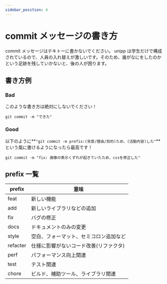 ```yaml
---
sidebar_position: 4
---
```


# commit メッセージの書き方

commit メッセージはテキトーに書かないでください。
unipp は学生だけで構成されているので、人員の入れ替えが激しいです。そのため、誰がなにをしたのかという足跡を残していかないと、後の人が困ります。
<br/>

## 書き方例

### Bad

このような書き方は絶対にしないでください！

```
git commit -m "できた"
```

### Good

以下のように**`"git commit -m prefix:(背景/理由/目的)ため、(活動内容)した"`**という風に書けるようになったら最高です！

```
git commit -m "fix: 画像の表示くずれが起きていたため、cssを修正した"
```

## prefix 一覧

| prefix   | 意味                                   |
| -------- | -------------------------------------- |
| feat     | 新しい機能                             |
| add      | 新しいライブラリなどの追加             |
| fix      | バグの修正                             |
| docs     | ドキュメントのみの変更                 |
| style    | 空白、フォーマット、セミコロン追加など |
| refacter | 仕様に影響がないコード改善(リファクタ) |
| perf     | パフォーマンス向上関連                 |
| test     | テスト関連                             |
| chore    | ビルド、補助ツール、ライブラリ関連     |
